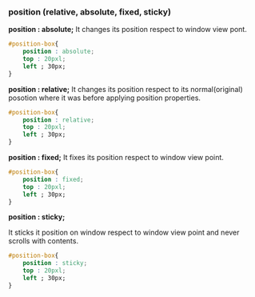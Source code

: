 ### position (relative, absolute, fixed, sticky)

**position : absolute;**
It changes its position respect to window view pont.

```css
#position-box{
    position : absolute;
    top : 20pxl;
    left ; 30px;
}
```

**position : relative;**
It changes its position respect to its normal(original) posotion where it was before applying position properties.

```css
#position-box{
    position : relative;
    top : 20pxl;
    left ; 30px;
}
```

**position : fixed;**
It fixes its position respect to window view point.
```css
#position-box{
    position : fixed;
    top : 20pxl;
    left ; 30px;
}
```

**position : sticky;**

It sticks it position on window respect to window view point and never scrolls with contents.
```css
#position-box{
    position : sticky;
    top : 20pxl;
    left ; 30px;
}
```

